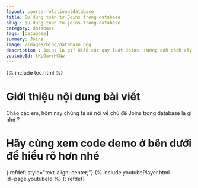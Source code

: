 ```yaml
---
layout: course-relationaldatabase
title: Sử dụng toán tử Joins trong database
slug : su-dung-toan-tu-joins-trong-database
category: database
tags: [database]
summery: Joins    
image: /images/blog/database.png
description : Joins là gì? Hiểu các quy luật Joins. Hướng dẫn cách xây dựng một database chuẩn hoá dữ liệu, tìm hiểu các kỷ thuật chuẩn hoá database.
youtubeId: tKLOuvrHCNw
---
```


{% include toc.html %}

# **Giới thiệu nội dung bài viết**

Chào các em, hôm nay chúng ta sẽ nói về chủ đề Joins trong database là gì nhé ?


# **Hãy cùng xem code demo ở bên dưới để hiểu rõ hơn nhé**

{:refdef: style="text-align: center;"}
{% include youtubePlayer.html id=page.youtubeId %}
{: refdef}